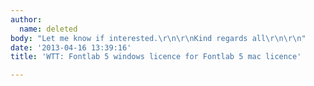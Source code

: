 ```yaml
---
author:
  name: deleted
body: "Let me know if interested.\r\n\r\nKind regards all\r\n\r\n"
date: '2013-04-16 13:39:16'
title: 'WTT: Fontlab 5 windows licence for Fontlab 5 mac licence'

---
```

